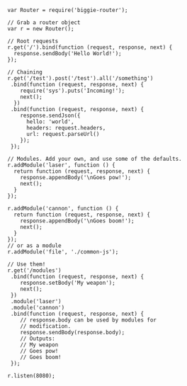 
    var Router = require('biggie-router');

    // Grab a router object
    var r = new Router();

    // Root requests
    r.get('/').bind(function (request, response, next) {
      response.sendBody('Hello World!');
    });

    // Chaining
    r.get('/test').post('/test').all('/something')
     .bind(function (request, response, next) {
        require('sys').puts('Incoming!');
        next();
      })
     .bind(function (request, response, next) {
        response.sendJson({
          hello: 'world',
          headers: request.headers,
          url: request.parseUrl()
        });
     });

    // Modules. Add your own, and use some of the defaults.
    r.addModule('laser', function () {
      return function (request, response, next) {
        response.appendBody('\nGoes pow!');
        next();
      }
    });

    r.addModule('cannon', function () {
      return function (request, response, next) {
        response.appendBody('\nGoes boom!');
        next();
      }
    });
    // or as a module
    r.addModule('file', './common-js');

    // Use them!
    r.get('/modules')
     .bind(function (request, response, next) {
        response.setBody('My weapon');
        next();
     })
     .module('laser')
     .module('cannon')
     .bind(function (request, response, next) {
        // response.body can be used by modules for
        // modification.
        response.sendBody(response.body);
        // Outputs:
        // My weapon
        // Goes pow!
        // Goes boom!
     });

    r.listen(8080);
